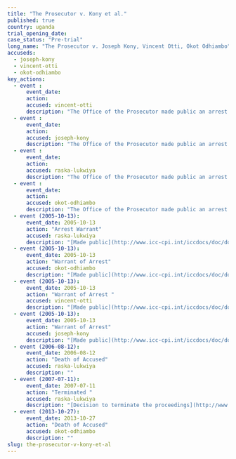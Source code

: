 ```yaml
---
title: "The Prosecutor v. Kony et al."
published: true
country: uganda
trial_opening_date:
case_status: "Pre-trial"
long_name: "The Prosecutor v. Joseph Kony, Vincent Otti, Okot Odhiambo"
accuseds:
  - joseph-kony
  - vincent-otti
  - okot-odhiambo
key_actions:
  - event :
      event_date:
      action:
      accused: vincent-otti
      description: "The Office of the Prosecutor made public an arrest warrant for Otti on October 13, 2005. Accused remains at-large but there are reports he is [deceased](http://www.haguejusticeportal.net/index.php?id=8194)."
  - event :
      event_date:
      action:
      accused: joseph-kony
      description: "The Office of the Prosecutor made public an arrest warrant for Kony on October 13, 2005. Accused remains [at-large.](http://www.theguardian.com/world/2014/nov/06/joseph-kony-hiding-sudan-border-report-lra)"
  - event :
      event_date:
      action:
      accused: raska-lukwiya
      description: "The Office of the Prosecutor made public an arrest warrant for Lukwiya on October 13, 2005. Following his death Pre-Trial Chamber II decided on July 11, 2007 to [terminate](https://www.icc-cpi.int/iccdocs/doc/doc297945.pdf) the proceedings against Raska Lukwiya, the warrant of arrest is rendered without effect therefore the name of Raska Lukwiya has been removed from the case."
  - event :
      event_date:
      action:
      accused: okot-odhiambo
      description: "The Office of the Prosecutor made public an arrest warrant for Odhiambo on October 13, 2005. On September 10, 2015, Pre-trial Chamber II [terminated](https://www.icc-cpi.int/en_menus/icc/situations%20and%20cases/situations/situation%20icc%200204/related%20cases/icc%200204%200105/court%20records/chambers/pre%20trial%20chamber%20ii/Pages/431.aspx) proceedings against the alleged Odhiambo following the forensic confirmation of his passing."
  - event (2005-10-13):
      event_date: 2005-10-13
      action: "Arrest Warrant"
      accused: raska-lukwiya
      description: "[Made public](http://www.icc-cpi.int/iccdocs/doc/doc97193.pdf)"
  - event (2005-10-13):
      event_date: 2005-10-13
      action: "Warrant of Arrest"
      accused: okot-odhiambo
      description: "[Made public](http://www.icc-cpi.int/iccdocs/doc/doc97197.pdf)"
  - event (2005-10-13):
      event_date: 2005-10-13
      action: "Warrant of Arrest "
      accused: vincent-otti
      description: "[Made public](http://www.icc-cpi.int/iccdocs/doc/doc97189.pdf)"
  - event (2005-10-13):
      event_date: 2005-10-13
      action: "Warrant of Arrest"
      accused: joseph-kony
      description: "[Made public](http://www.icc-cpi.int/iccdocs/doc/doc97185.pdf)"
  - event (2006-08-12):
      event_date: 2006-08-12
      action: "Death of Accused"
      accused: raska-lukwiya
      description: ""
  - event (2007-07-11):
      event_date: 2007-07-11
      action: "Terminated "
      accused: raska-lukwiya
      description: "[Decision to terminate the proceedings](http://www.icc-cpi.int/iccdocs/doc/doc297945.pdf)"
  - event (2013-10-27):
      event_date: 2013-10-27
      action: "Death of Accused"
      accused: okot-odhiambo
      description: ""
slug: the-prosecutor-v-kony-et-al
---
```

